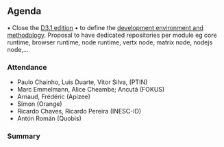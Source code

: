 ## Agenda

•	Close the [D3.1 edition](https://github.com/reTHINK-project/core-framework/milestones/D3.1%20Ready%20for%20final%20Edition) 
•	to define the [development environment and methodology](../methodology/readme.md). Proposal to have dedicated repositories per module eg core runtime, browser runtime, node runtime, vertx node, matrix node, nodejs node,...
 


### Attendance

* Paulo Chainho, Luis Duarte, Vitor Silva,  (PTIN)
* Marc Emmelmann, Alice Cheambe; Ancutá (FOKUS)
* Arnaud, Frédéric (Apizee)
* Simon (Orange)
* Ricardo Chaves, Ricardo Pereira (INESC-ID)
* Antón Román (Quobis)

### Summary

